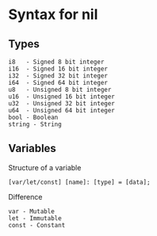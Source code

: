 # Syntax for nil

## Types
```
i8   - Signed 8 bit integer
i16  - Signed 16 bit integer
i32  - Signed 32 bit integer
i64  - Signed 64 bit integer
u8   - Unsigned 8 bit integer
u16  - Unsigned 16 bit integer
u32  - Unsigned 32 bit integer
u64  - Unsigned 64 bit integer
bool - Boolean
string - String
```

## Variables
Structure of a variable
```
[var/let/const] [name]: [type] = [data];
```
Difference
```
var - Mutable
let - Immutable
const - Constant
```
